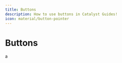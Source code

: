 ```yaml
---
title: Buttons
description: How to use buttons in Catalyst Guides!
icon: material/button-pointer
---
```


# Buttons

a
